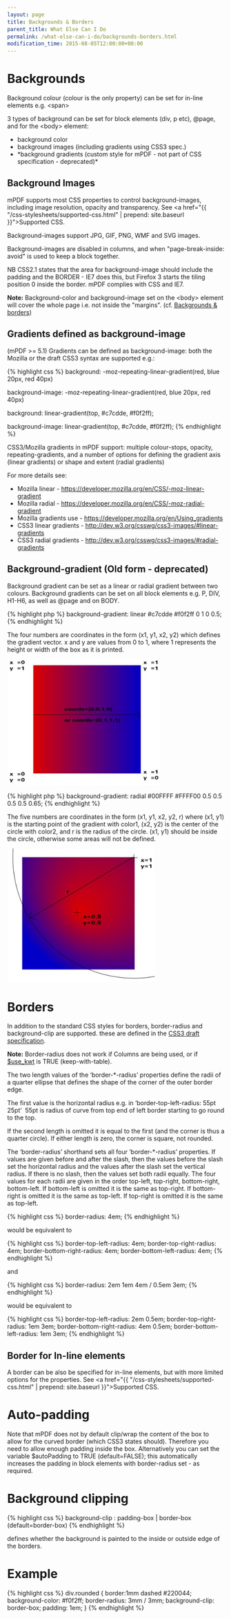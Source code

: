 ```yaml
---
layout: page
title: Backgrounds & Borders
parent_title: What Else Can I Do
permalink: /what-else-can-i-do/backgrounds-borders.html
modification_time: 2015-08-05T12:00:00+00:00
---
```


# Backgrounds

Background colour (colour is the only property) can be set for in-line elements e.g. &lt;span&gt;

3 types of background can be set for block elements (div, p etc), @page, and for the &lt;body&gt; element:

<ul>
<li>background color</li>
<li>background images (including gradients using CSS3 spec.)</li>
<li>*background gradients (custom style for mPDF - not part of CSS specification - deprecated)*</li>
</ul>

## Background Images

mPDF supports most CSS properties to control background-images, including image resolution, opacity and transparency.
See <a href="{{ "/css-stylesheets/supported-css.html" | prepend: site.baseurl }}">Supported CSS</a>.

Background-images support JPG, GIF, PNG, WMF and SVG images.

Background-images are disabled in columns, and when "page-break-inside: avoid" is used to keep a block together.

NB CSS2.1 states that the area for background-image should include the padding and the BORDER - IE7 does this, but
Firefox 3 starts the tiling position 0 inside the border. mPDF complies with CSS and IE7.

<div class="alert alert-info" role="alert">
	<strong>Note:</strong> Background-color and background-image set on the
	&lt;body&gt; element will cover the whole page i.e. not inside the "margins". (cf.
	<a href="{{ "/what-else-can-i-do/backgrounds-borders.html" | prepend: site.baseurl }}">Backgrounds &amp; borders</a>)
</div>

## Gradients defined as background-image

(mPDF >= 5.1) Gradients can be defined as background-image: both the Mozilla or the draft CSS3 syntax are supported e.g.:

{% highlight css %}
background: -moz-repeating-linear-gradient(red, blue 20px, red 40px)

background-image: -moz-repeating-linear-gradient(red, blue 20px, red 40px)

background: linear-gradient(top, #c7cdde, #f0f2ff);

background-image: linear-gradient(top, #c7cdde, #f0f2ff);
{% endhighlight %}

CSS3/Mozilla gradients in mPDF support: multiple colour-stops, opacity, repeating-gradients, and a number of options
for defining the gradient axis (linear gradients) or shape and extent (radial gradients)

For more details see:

- Mozilla linear - <a href="https://developer.mozilla.org/en/CSS/-moz-linear-gradient">https://developer.mozilla.org/en/CSS/-moz-linear-gradient</a>
- Mozilla radial - <a href="https://developer.mozilla.org/en/CSS/-moz-radial-gradient">https://developer.mozilla.org/en/CSS/-moz-radial-gradient</a>
- Mozilla gradients use - <a href="https://developer.mozilla.org/en/Using_gradients">https://developer.mozilla.org/en/Using_gradients</a>
- CSS3 linear gradients - <a href="http://dev.w3.org/csswg/css3-images/#linear-gradients">http://dev.w3.org/csswg/css3-images/#linear-gradients</a>
- CSS3 radial gradients - <a href="http://dev.w3.org/csswg/css3-images/#radial-gradients">http://dev.w3.org/csswg/css3-images/#radial-gradients</a>

## Background-gradient (Old form - deprecated)

Background gradient can be set as a linear or radial gradient between two colours. Background gradients can be set on
all block elements e.g. P, DIV, H1-H6, as well as @page and on BODY.

{% highlight php %}
background-gradient: linear #c7cdde #f0f2ff 0 1 0 0.5;
{% endhighlight %}

The four numbers are coordinates in the form (x1, y1, x2, y2) which defines the gradient vector. x and y are values from
0 to 1, where 1 represents the height or width of the box as it is printed.

<img src="/files/images/linear_gradient_coords.jpg" alt="linear_gradient_coords.jpg" width="355" height="291" />

{% highlight php %}
background-gradient: radial #00FFFF #FFFF00 0.5 0.5 0.5 0.5 0.65;
{% endhighlight %}

The five numbers are coordinates in the form (x1, y1, x2, y2, r) where (x1, y1) is the starting point of the gradient
with color1, (x2, y2) is the center of the circle with color2, and r is the radius of the circle. (x1, y1) should be
inside the circle, otherwise some areas will not be defined.

<img src="/files/images/radial_gradient_coords.jpg" alt="radial_gradient_coords.jpg" width="342" height="308" />

# Borders

In addition to the standard CSS styles for borders, border-radius and background-clip are supported. these are defined
in the <a href="http://www.w3.org/TR/2008/WD-css3-background-20080910/#layering">CSS3 draft specification</a>.

<div class="alert alert-info" role="alert">
	<strong>Note:</strong> Border-radius does not work if Columns are being used,
	or if <span class="parameter"><a href="{{ "/reference/mpdf-variables/use-kwt.html" | prepend: site.baseurl }}">$use_kwt</a></span>
	is <span class="smallblock">TRUE</span> (keep-with-table).
</div>

The two length values of the ‘border-*-radius’ properties define the radii of a quarter ellipse that defines the shape
of the corner of the outer border edge.

The first value is the horizontal radius e.g. in ‘border-top-left-radius: 55pt 25pt’  55pt is radius of curve from top
end of left border starting to go round to the top.

If the second length is omitted it is equal to the first (and the corner is thus a quarter circle). If either length is
zero, the corner is square, not rounded.

The ‘border-radius’ shorthand sets all four ‘border-*-radius’ properties. If values are given before and after the
slash, then the values before the slash set the horizontal radius and the values after the slash set the vertical
radius. If there is no slash, then the values set both radii equally. The four values for each radii are given in
the order top-left, top-right, bottom-right, bottom-left. If bottom-left is omitted it is the same as top-right.
If bottom-right is omitted it is the same as top-left. If top-right is omitted it is the same as top-left.

{% highlight css %}
border-radius: 4em;
{% endhighlight %}

would be equivalent to

{% highlight css %}
border-top-left-radius:     4em;
border-top-right-radius:    4em;
border-bottom-right-radius: 4em;
border-bottom-left-radius:  4em;
{% endhighlight %}

and

{% highlight css %}
border-radius: 2em 1em 4em / 0.5em 3em;
{% endhighlight %}

would be equivalent to

{% highlight css %}
border-top-left-radius:     2em 0.5em;
border-top-right-radius:    1em 3em;
border-bottom-right-radius: 4em 0.5em;
border-bottom-left-radius:  1em 3em;
{% endhighlight %}

## Border for In-line elements

A border can be also be specified for in-line elements, but with more limited options for the properties. See
<a href="{{ "/css-stylesheets/supported-css.html" | prepend: site.baseurl }}">Supported CSS</a>.

# Auto-padding

Note that mPDF does not by default clip/wrap the content of the box to allow for the curved border (which CSS3 states
should). Therefore you need to allow enough padding inside the box. Alternatively you can set the variable
<span class="parameter">$autoPadding</span> to <span class="smallblock">TRUE</span>
(default=<span class="smallblock">FALSE</span>); this automatically increases the padding in block elements with
border-radius set - as required.

# Background clipping

{% highlight css %}
background-clip : padding-box | border-box (default=border-box)
{% endhighlight %}

defines whether the background is painted to the inside or outside edge of the borders.

# Example

{% highlight css %}
div.rounded {
    border:1mm dashed #220044;
    background-color: #f0f2ff;
    border-radius: 3mm / 3mm;
    background-clip: border-box;
    padding: 1em;
}
{% endhighlight %}
